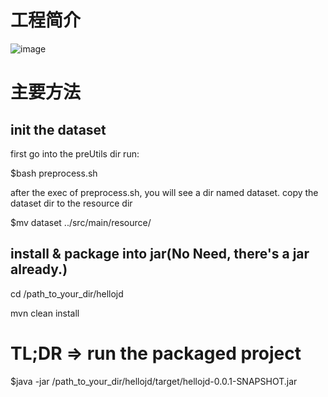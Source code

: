 # 工程简介
![image](https://img30.360buyimg.com/img/jfs/t1/190494/25/7165/857441/60bf4124E2795b317/7eaeebfc57b53e77.jpg)

# 主要方法

## init the dataset

first go into the preUtils dir run:

$bash preprocess.sh

after the exec of preprocess.sh, you will see a dir named dataset. copy the dataset dir to the resource dir

$mv dataset ../src/main/resource/

## install & package into jar(No Need, there's a jar already.)

cd /path_to_your_dir/hellojd

mvn clean install

# TL;DR  =>  run the packaged project

$java -jar  /path_to_your_dir/hellojd/target/hellojd-0.0.1-SNAPSHOT.jar
